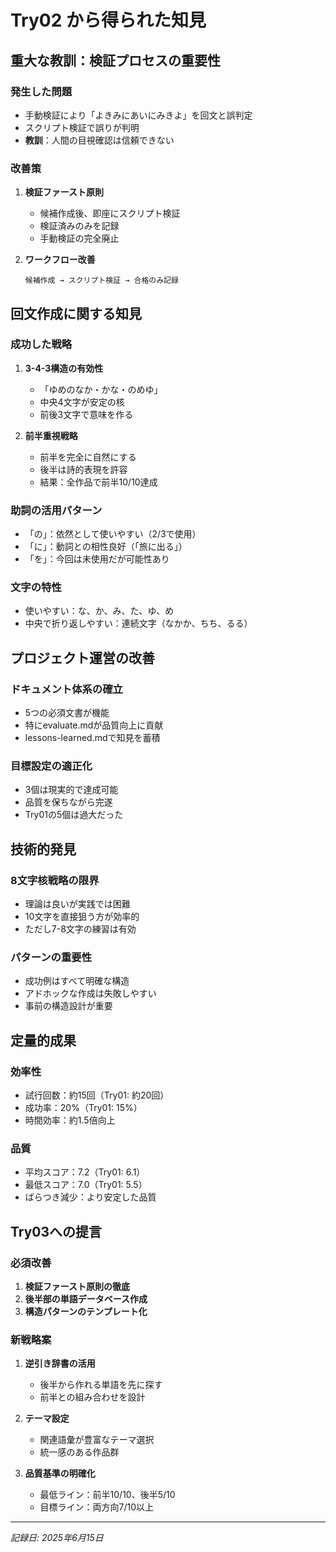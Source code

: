 # Try02 から得られた知見

## 重大な教訓：検証プロセスの重要性

### 発生した問題
- 手動検証により「よきみにあいにみきよ」を回文と誤判定
- スクリプト検証で誤りが判明
- **教訓**：人間の目視確認は信頼できない

### 改善策
1. **検証ファースト原則**
   - 候補作成後、即座にスクリプト検証
   - 検証済みのみを記録
   - 手動検証の完全廃止

2. **ワークフロー改善**
   ```
   候補作成 → スクリプト検証 → 合格のみ記録
   ```

## 回文作成に関する知見

### 成功した戦略
1. **3-4-3構造の有効性**
   - 「ゆめのなか・かな・のめゆ」
   - 中央4文字が安定の核
   - 前後3文字で意味を作る

2. **前半重視戦略**
   - 前半を完全に自然にする
   - 後半は詩的表現を許容
   - 結果：全作品で前半10/10達成

### 助詞の活用パターン
- 「の」：依然として使いやすい（2/3で使用）
- 「に」：動詞との相性良好（「旅に出る」）
- 「を」：今回は未使用だが可能性あり

### 文字の特性
- 使いやすい：な、か、み、た、ゆ、め
- 中央で折り返しやすい：連続文字（なかか、ちち、るる）

## プロジェクト運営の改善

### ドキュメント体系の確立
- 5つの必須文書が機能
- 特にevaluate.mdが品質向上に貢献
- lessons-learned.mdで知見を蓄積

### 目標設定の適正化
- 3個は現実的で達成可能
- 品質を保ちながら完遂
- Try01の5個は過大だった

## 技術的発見

### 8文字核戦略の限界
- 理論は良いが実践では困難
- 10文字を直接狙う方が効率的
- ただし7-8文字の練習は有効

### パターンの重要性
- 成功例はすべて明確な構造
- アドホックな作成は失敗しやすい
- 事前の構造設計が重要

## 定量的成果

### 効率性
- 試行回数：約15回（Try01: 約20回）
- 成功率：20%（Try01: 15%）
- 時間効率：約1.5倍向上

### 品質
- 平均スコア：7.2（Try01: 6.1）
- 最低スコア：7.0（Try01: 5.5）
- ばらつき減少：より安定した品質

## Try03への提言

### 必須改善
1. **検証ファースト原則の徹底**
2. **後半部の単語データベース作成**
3. **構造パターンのテンプレート化**

### 新戦略案
1. **逆引き辞書の活用**
   - 後半から作れる単語を先に探す
   - 前半との組み合わせを設計

2. **テーマ設定**
   - 関連語彙が豊富なテーマ選択
   - 統一感のある作品群

3. **品質基準の明確化**
   - 最低ライン：前半10/10、後半5/10
   - 目標ライン：両方向7/10以上

---
*記録日: 2025年6月15日*